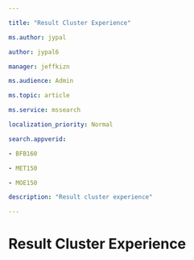 ```yaml
--- 

title: "Result Cluster Experience" 

ms.author: jypal 

author: jypal6 

manager: jeffkizn 

ms.audience: Admin 

ms.topic: article 

ms.service: mssearch 

localization_priority: Normal 

search.appverid: 

- BFB160 

- MET150 

- MOE150 

description: "Result cluster experience" 

--- 
```


# Result Cluster Experience 

 